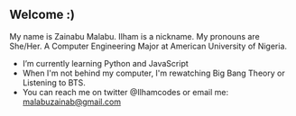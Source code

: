 ## Welcome :)
My name is Zainabu Malabu. Ilham is a nickname. My pronouns are She/Her. A Computer Engineering Major at American University of Nigeria.
- I’m currently learning Python and JavaScript
- When I'm not behind my computer, I'm rewatching Big Bang Theory or Listening to BTS.
- You can reach me on twitter @Ilhamcodes or email me: malabuzainab@gmail.com


